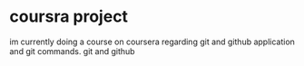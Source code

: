 # coursra project
im currently doing a course on coursera regarding git and github application and git commands.
git and github 
